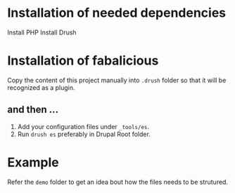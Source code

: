 # Installation of needed dependencies

Install PHP
Install Drush

# Installation of fabalicious

Copy the content of this project manually into `.drush` folder so that it will be recognized as a plugin.

## and then ...

1. Add your configuration files under `_tools/es`.
2. Run `drush es` preferably in Drupal Root folder.

# Example

Refer the `demo` folder to get an idea bout how the files needs to be strutured.
